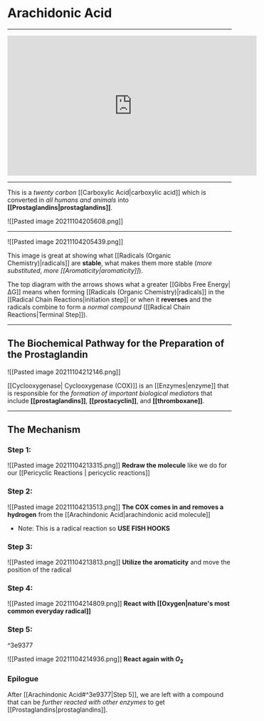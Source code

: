 # Arachidonic Acid
---
<iframe width="560" height="315" src="https://www.youtube.com/embed/_xT0JyU7UWM" title="YouTube video player" frameborder="0" allow="accelerometer; autoplay; clipboard-write; encrypted-media; gyroscope; picture-in-picture" allowfullscreen></iframe>

---
This is a *twenty carbon* [[Carboxylic Acid|carboxylic acid]] which is converted in *all humans and animals* into **[[Prostaglandins|prostaglandins]]**.

![[Pasted image 20211104205608.png]]

---
![[Pasted image 20211104205439.png]]

This image is great at showing what [[Radicals (Organic Chemistry)|radicals]] are **stable**, what makes them more stable (*more substituted*, *more [[Aromaticity|aromaticity]]*).

The top diagram with the arrows shows what a greater [[Gibbs Free Energy|ΔG]] means when forming [[Radicals (Organic Chemistry)|radicals]] in the [[Radical Chain Reactions|initiation step]] or when it **reverses** and the radicals combine to form a *normal compound* ([[Radical Chain Reactions|Terminal Step]]).

---

## The Biochemical Pathway for the Preparation of the Prostaglandin

![[Pasted image 20211104212146.png]]

[[Cyclooxygenase| Cyclooxygenase (COX)]] is an [[Enzymes|enzyme]] that is responsible for the *formation of important biological mediators* that include **[[prostaglandins]]**, **[[prostacyclin]]**, and **[[thromboxane]]**.

---

## The Mechanism
### Step 1:
![[Pasted image 20211104213315.png]]
**Redraw the molecule** like we do for our [[Pericyclic Reactions | pericyclic reactions]]
### Step 2:
![[Pasted image 20211104213513.png]]
**The COX comes in and removes a hydrogen** from the [[Arachindonic Acid|arachindonic acid molecule]]
- Note: This is a radical reaction so **USE FISH HOOKS**
### Step 3:
![[Pasted image 20211104213813.png]]
**Utilize the aromaticity** and move the position of the radical
### Step 4:
![[Pasted image 20211104214809.png]]
**React with [[Oxygen|nature's most common everyday radical]]**
### Step 5:

^3e9377

![[Pasted image 20211104214936.png]]
**React again with $O_2$**
### Epilogue
After [[Arachindonic Acid#^3e9377|Step 5]], we are left with a compound that can be *further reacted with other enzymes* to get [[Prostaglandins|prostaglandins]].
